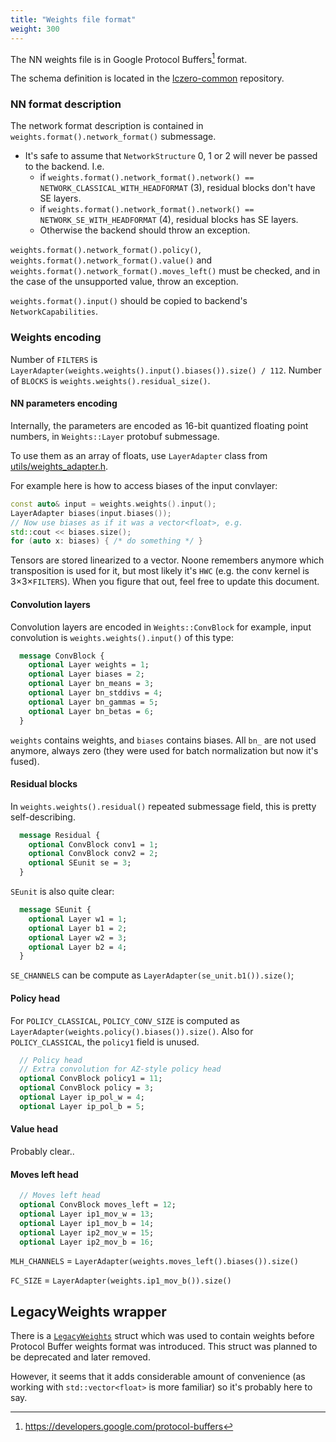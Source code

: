 ```yaml
---
title: "Weights file format"
weight: 300
---
```


The NN weights file is in Google Protocol Buffers[^1] format.

The schema definition is located in the [lczero-common](https://github.com/LeelaChessZero/lczero-common/blob/master/proto/net.proto) repository.

### NN format description

The network format description is contained in `weights.format().network_format()` submessage.

* It's safe to assume that `NetworkStructure` 0, 1 or 2 will never be passed to the backend. I.e.
    * if `weights.format().network_format().network() == NETWORK_CLASSICAL_WITH_HEADFORMAT` (3), residual blocks don't have SE layers.
    * if `weights.format().network_format().network() == NETWORK_SE_WITH_HEADFORMAT` (4), residual blocks has SE layers.
    * Otherwise the backend should throw an exception.

`weights.format().network_format().policy()`, `weights.format().network_format().value()` and `weights.format().network_format().moves_left()` must be checked,
and in the case of the unsupported value, throw an exception.

`weights.format().input()` should be copied to backend's `NetworkCapabilities`.


### Weights encoding

Number of `FILTERS` is `LayerAdapter(weights.weights().input().biases()).size() / 112`.
Number of `BLOCKS` is `weights.weights().residual_size()`.


#### NN parameters encoding

Internally, the parameters are encoded as 16-bit quantized floating point numbers, in `Weights::Layer` protobuf submessage.

To use them as an array of floats, use `LayerAdapter` class from [utils/weights_adapter.h](https://github.com/LeelaChessZero/lc0/blob/393839775722fd89322179aa54b18f30a86df732/src/utils/weights_adapter.h#L35).

For example here is how to access biases of the input convlayer:
```cpp
const auto& input = weights.weights().input();
LayerAdapter biases(input.biases());
// Now use biases as if it was a vector<float>, e.g.
std::cout << biases.size();
for (auto x: biases) { /* do something */ }
```

Tensors are stored linearized to a vector. Noone remembers anymore which transposition is used for it, but most likely it's `HWC` (e.g. the conv kernel is 3×3×`FILTERS`).
When you figure that out, feel free to update this document.

#### Convolution layers

Convolution layers are encoded in `Weights::ConvBlock` for example, input convolution is `weights.weights().input()` of this type:

```protobuf
  message ConvBlock {
    optional Layer weights = 1;
    optional Layer biases = 2;
    optional Layer bn_means = 3;
    optional Layer bn_stddivs = 4;
    optional Layer bn_gammas = 5;
    optional Layer bn_betas = 6;
  }
```

`weights` contains weights, and `biases` contains biases. All `bn_` are not used anymore, always zero (they were used for batch normalization but now it's fused).


#### Residual blocks

In `weights.weights().residual()` repeated submessage field, this is pretty self-describing.

```protobuf
  message Residual {
    optional ConvBlock conv1 = 1;
    optional ConvBlock conv2 = 2;
    optional SEunit se = 3;
  }
```

`SEunit` is also quite clear:

```protobuf
  message SEunit {
    optional Layer w1 = 1;
    optional Layer b1 = 2;
    optional Layer w2 = 3;
    optional Layer b2 = 4;
  }
```

`SE_CHANNELS` can be compute as `LayerAdapter(se_unit.b1()).size()`;


#### Policy head

For `POLICY_CLASSICAL`, `POLICY_CONV_SIZE` is computed as `LayerAdapter(weights.policy().biases()).size()`.
Also for `POLICY_CLASSICAL`, the `policy1` field is unused.

```protobuf
  // Policy head
  // Extra convolution for AZ-style policy head
  optional ConvBlock policy1 = 11;
  optional ConvBlock policy = 3;
  optional Layer ip_pol_w = 4;
  optional Layer ip_pol_b = 5;
```

#### Value head

Probably clear..

#### Moves left head

```protobuf
  // Moves left head
  optional ConvBlock moves_left = 12;
  optional Layer ip1_mov_w = 13;
  optional Layer ip1_mov_b = 14;
  optional Layer ip2_mov_w = 15;
  optional Layer ip2_mov_b = 16;
```
`MLH_CHANNELS` = `LayerAdapter(weights.moves_left().biases()).size()`

`FC_SIZE` = `LayerAdapter(weights.ip1_mov_b()).size()`


## LegacyWeights wrapper

There is a [`LegacyWeights`](https://github.com/LeelaChessZero/lc0/blob/master/src/neural/network_legacy.h#L31) struct which was used to contain weights
before Protocol Buffer weights format was introduced. This struct was planned to be deprecated and later removed.

However, it seems that it adds considerable amount of convenience (as working with `std::vector<float>` is more familiar) so it's probably here to say.

[^1]: https://developers.google.com/protocol-buffers